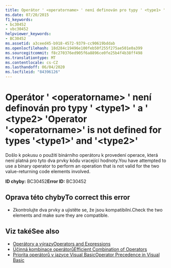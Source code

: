 ```yaml
---
title: Operátor ' <operatorname> ' není definován pro typy ' <type1> ' a ' <type2> '
ms.date: 07/20/2015
f1_keywords:
- bc30452
- vbc30452
helpviewer_keywords:
- BC30452
ms.assetid: a3ceed45-b918-4572-9379-cc90619bddab
ms.openlocfilehash: 18d284c19496e100feb50f255f275ae501e0a399
ms.sourcegitcommit: f8c270376ed905f6a8896ce0fe25b4f4b38ff498
ms.translationtype: MT
ms.contentlocale: cs-CZ
ms.lasthandoff: 06/04/2020
ms.locfileid: "84396126"
---
```

# <a name="operator-operatorname-is-not-defined-for-types-type1-and-type2"></a><span data-ttu-id="ab870-102">Operátor ' \<operatorname> ' není definován pro typy ' \<type1> ' a ' \<type2> '</span><span class="sxs-lookup"><span data-stu-id="ab870-102">Operator '\<operatorname>' is not defined for types '\<type1>' and '\<type2>'</span></span>
<span data-ttu-id="ab870-103">Došlo k pokusu o použití binárního operátoru k provedení operace, která není platná pro tyto dva prvky kódu vracející hodnoty.</span><span class="sxs-lookup"><span data-stu-id="ab870-103">You have attempted to use a binary operator to perform an operation that is not valid for the two value-returning code elements involved.</span></span>  
  
 <span data-ttu-id="ab870-104">**ID chyby:** BC30452</span><span class="sxs-lookup"><span data-stu-id="ab870-104">**Error ID:** BC30452</span></span>  
  
## <a name="to-correct-this-error"></a><span data-ttu-id="ab870-105">Oprava této chyby</span><span class="sxs-lookup"><span data-stu-id="ab870-105">To correct this error</span></span>  
  
- <span data-ttu-id="ab870-106">Zkontrolujte dva prvky a ujistěte se, že jsou kompatibilní.</span><span class="sxs-lookup"><span data-stu-id="ab870-106">Check the two elements and make sure they are compatible.</span></span>  
  
## <a name="see-also"></a><span data-ttu-id="ab870-107">Viz také</span><span class="sxs-lookup"><span data-stu-id="ab870-107">See also</span></span>

- [<span data-ttu-id="ab870-108">Operátory a výrazy</span><span class="sxs-lookup"><span data-stu-id="ab870-108">Operators and Expressions</span></span>](../programming-guide/language-features/operators-and-expressions/index.md)
- [<span data-ttu-id="ab870-109">Účinná kombinace operátorů</span><span class="sxs-lookup"><span data-stu-id="ab870-109">Efficient Combination of Operators</span></span>](../programming-guide/language-features/operators-and-expressions/efficient-combination-of-operators.md)
- [<span data-ttu-id="ab870-110">Priorita operátorů v jazyce Visual Basic</span><span class="sxs-lookup"><span data-stu-id="ab870-110">Operator Precedence in Visual Basic</span></span>](../language-reference/operators/operator-precedence.md)
